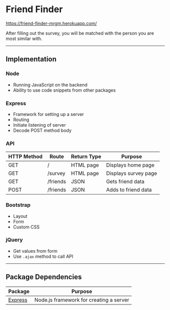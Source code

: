 # Friend Finder

https://friend-finder-mrgm.herokuapp.com/

After filling out the survey, you will be matched with the person you are most similar with.

---

## Implementation

### Node
- Running JavaScript on the backend
- Ability to use code snippets from other packages

### Express
- Framework for setting up a server
- Routing
- Initiate listening of server
- Decode POST method body

###  API

| HTTP Method | Route | Return Type | Purpose |
| ----------- | ----- | ----------- | ------- |
| GET | / | HTML page | Displays home page |
| GET | /survey | HTML page | Displays survey page |
| GET | /friends | JSON | Gets friend data |
| POST | /friends | JSON | Adds to friend data |

### Bootstrap
- Layout
- Form
- Custom CSS

### jQuery
- Get values from form
- Use `.ajax` method to call API

---

## Package Dependencies

| Package | Purpose |
| ------- | ------- |
| [Express](https://www.npmjs.com/package/express) | Node.js framework for creating a server |
